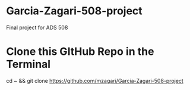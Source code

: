# Garcia-Zagari-508-project
Final project for ADS 508
# Clone this GItHub Repo in the Terminal 
cd ~ && git clone https://github.com/mzagari/Garcia-Zagari-508-project
